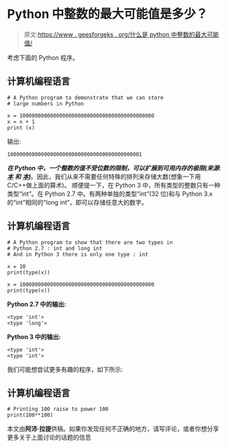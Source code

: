 # Python 中整数的最大可能值是多少？

> 原文:[https://www . geesforgeks . org/什么是 python 中整数的最大可能值/](https://www.geeksforgeeks.org/what-is-maximum-possible-value-of-an-integer-in-python/)

考虑下面的 Python 程序。

## 计算机编程语言

```
# A Python program to demonstrate that we can store
# large numbers in Python

x = 10000000000000000000000000000000000000000000
x = x + 1
print (x)
```

输出:

```
10000000000000000000000000000000000000000001
```

***在 Python 中，一个整数的值不受位数的限制，可以扩展到可用内存的极限(来源:*** [***本***](https://docs.python.org/2/library/stdtypes.html) ***和*** [***本***](http://www.cs.utexas.edu/users/mitra/csSpring2016/cs313/lectures/math.html)***)***。因此，我们从来不需要任何特殊的排列来存储大数(想象一下用 C/C++做上面的算术)。
顺便提一下，在 Python 3 中，所有类型的整数只有一种类型“int”。在 Python 2.7 中。有两种单独的类型“int”(32 位)和与 Python 3.x 的“int”相同的“long int”，即可以存储任意大的数字。

## 计算机编程语言

```
# A Python program to show that there are two types in
# Python 2.7 : int and long int
# And in Python 3 there is only one type : int

x = 10
print(type(x))

x = 10000000000000000000000000000000000000000000
print(type(x))
```

**Python 2.7 中的输出:**

```
<type 'int'>
<type 'long'>
```

**Python 3 中的输出:**

```
<type 'int'>
<type 'int'>
```

我们可能想尝试更多有趣的程序，如下所示:

## 计算机编程语言

```
# Printing 100 raise to power 100
print(100**100)
```

本文由**阿沛·拉提**供稿。如果你发现任何不正确的地方，请写评论，或者你想分享更多关于上面讨论的话题的信息